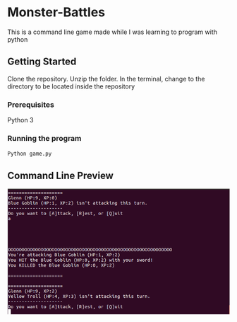 # Monster-Battles

This is a command line game made while I was learning to program with python

## Getting Started

Clone the repository. Unzip the folder. In the terminal, change to the directory to be located inside the repository 

### Prerequisites

Python 3

### Running the program

```
Python game.py
```

## Command Line Preview
![alt text](https://github.com/glennsvel90/Monster-Battles/blob/master/gamepreview.PNG "Game Preview")
